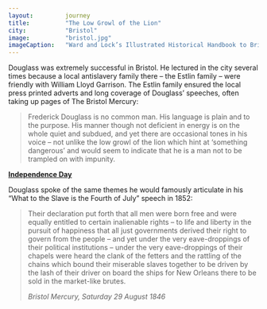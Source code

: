 ```yaml
---
layout: 		journey
title: 			"The Low Growl of the Lion"
city:			"Bristol"
image: 			"bristol.jpg"
imageCaption: 	"Ward and Lock’s Illustrated Historical Handbook to Bristol Cathedral, 1891, British Library Flickr"
---
```


Douglass was extremely successful in Bristol. He lectured in the city several times because a local antislavery family there – the Estlin family – were friendly with William Lloyd Garrison. The Estlin family ensured the local press printed adverts and long coverage of Douglass’ speeches, often taking up pages of The Bristol Mercury: 

>Frederick Douglass is no common man. His language is plain and to the purpose. His manner though not deficient in energy is on the whole quiet and subdued, and yet there are occasional tones in his voice – not unlike the low growl of the lion which hint at ‘something dangerous’ and would seem to indicate that he is a man not to be trampled on with impunity.

<b><u>Independence Day </u></b>

Douglass spoke of the same themes he would famously articulate in his “What to the Slave is the Fourth of July” speech in 1852:

>Their declaration put forth that all men were born free and were equally entitled to certain inalienable rights – to life and liberty in the pursuit of happiness that all just governments derived their right to govern from the people – and yet under the very eave-droppings of their political institutions – under the very eave-droppings of their chapels were heard the clank of the fetters and the rattling of the chains which bound their miserable slaves together to be driven by the lash of their driver on board the ships for New Orleans there to be sold in the market-like brutes.
> <footer><cite>Bristol Mercury, Saturday 29 August 1846</cite></footer>

